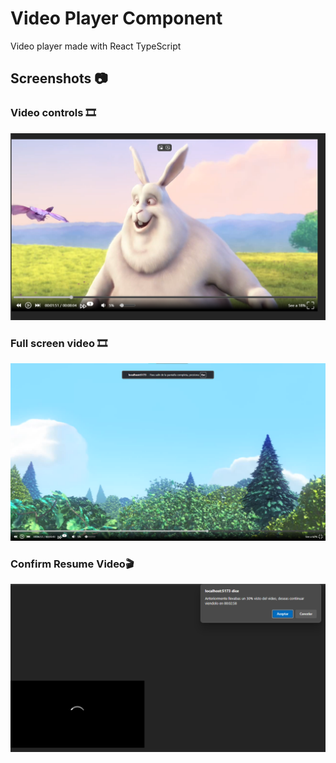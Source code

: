 # Video Player Component

Video player made with React TypeScript

## Screenshots :camera:

### Video controls :film_strip:

![Resume video](readme_images/video_controlls.png)

### Full screen video :film_strip:

![Resume video](readme_images/full_screen_video.png)

### Confirm Resume Video:clapper:

![Resume video](readme_images/confirm_resume_video.png)

